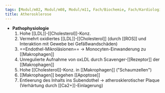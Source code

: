 ```yaml
---
tags: [Modul/m02, Modul/m08, Modul/m11, Fach/Biochemie, Fach/Kardiologie, Art/Pathologie]
title: Atherosklerose
---
```

- **Pathophysiologie**
	1. Hohe [[LDL]]-[[Cholesterol]]-Konz.
	2. Vermehrt oxidiertes [[LDL]]-[[Cholesterol]] (durch [[ROS]] und Interaktion mit Gewebe bei Gefäßwandschäden)
	3. ==Endothel-Mikroläsionen== → Monocyten-Einwanderung zu [[Makrophagen]]
	4. Unregulierte Aufnahme von oxLDL durch Scavenger-[[Rezeptor]] der [[Makrophagen]]
	5. Hohe [[Cholesterol]]-Konz. in [[Makrophagen]] ("Schaumzellen")
	6. [[Makrophagen]] begehen [[Apoptose]]
	7. Entleerung des Inhalts ins Subendothel → atherosklerotischer Plaque (Verhärtung durch [[Ca2+]]-Einlagerung)

